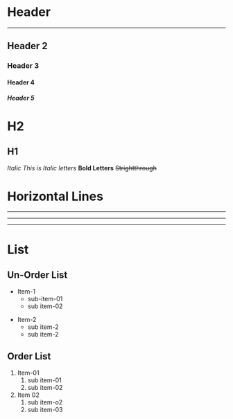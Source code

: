 # Header 
-------------
## Header 2
### Header 3
#### Header 4
##### Header 5
 
H2
=======
H1
---------

*Italic This is Italic letters*
**Bold Letters**
~~Strightthrough~~

# Horizontal Lines
*********
-----------
_____________________

# List

## Un-Order List

* Item-1
  * sub-item-01
  * sub item-02
- Item-2
   -  sub item-2
   -  sub item-2
## Order List
1. Item-01
    1. sub item-01
    2. sub item-02
2. Item 02
   1. sub item-o2
   2. sub item-03
